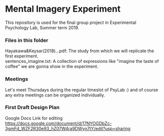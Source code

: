# Mental Imagery Experiment
This repository is used for the final group project in Experimental Psychology Lab, Summer term 2019. 

### Files in this folder
Hayakawa&Keysar(2018)...pdf: The study from which we will replicate the first experiment.<br/>
sentences_imagine.txt: A collection of expressions like "imagine the taste of coffee" we are gonna show in the experiment. 

### Meetings
Let's meet Thursdays during the regular timeslot of PsyLab :) and of course any extra meetings can be organized individually.

### First Draft Design Plan
Google Docs Link for editing
https://docs.google.com/document/d/17NYOGDbZc-3gmFd_WZF2R30e93_hZ07W4ra9DWyn7tY/edit?usp=sharing
